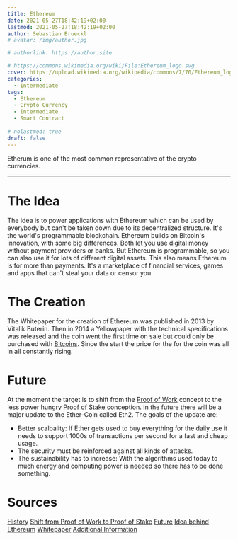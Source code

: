 ```yaml
---
title: Ethereum
date: 2021-05-27T18:42:19+02:00
lastmod: 2021-05-27T18:42:19+02:00
author: Sebastian Brueckl
# avatar: /img/author.jpg

# authorlink: https://author.site

# https://commons.wikimedia.org/wiki/File:Ethereum_logo.svg
cover: https://upload.wikimedia.org/wikipedia/commons/7/70/Ethereum_logo.svg
categories:
  - Intermediate
tags:
  - Ethereum
  - Crypto Currency
  - Intermediate
  - Smart Contract
 
# nolastmod: true
draft: false
---
```


Etherum is one of the most common representative of the crypto currencies.

<!--more-->
------------
# The Idea

The idea is to power applications with Ethereum which can be used by everybody but can't be taken down due to its decentralized structure.
It's the world's programmable blockchain.
Ethereum builds on Bitcoin's innovation, with some big differences.
Both let you use digital money without payment providers or banks. But Ethereum is programmable, so you can also use it for lots of different digital assets.
This also means Ethereum is for more than payments. It's a marketplace of financial services, games and apps that can't steal your data or censor you.


# The Creation

The Whitepaper for the creation of Ethereum was published in 2013 by Vitalik Buterin. 
Then in 2014 a Yellowpaper with the technical specifications was released and the coin went the first time on sale but could only be purchased with [Bitcoins](/science-communication-btc/posts/bitcoin).
Since the start the price for the for the coin was all in all constantly rising.


# Future 

At the moment the target is to shift from the [Proof of Work](/science-communication-btc/posts/proof_of_work) concept to the less power hungry [Proof of Stake](/science-communication-btc/posts/proof_of_stake) conception.
In the future there will be a major update to the Ether-Coin called Eth2. The goals of the update are:
- Better scalbality: If Ether gets used to buy everything for the daily use it needs to support 1000s of transactions per second for a fast and cheap usage.
- The security must be reinforced against all kinds of attacks.
- The sustainability has to increase: With the algorithms used today to much energy and computing power is needed so there has to be done something.

# Sources

[History](https://ethereum.org/en/history/)
[Shift from Proof of Work to Proof of Stake](https://ethereum.org/en/developers/docs/consensus-mechanisms/pos/)
[Future](https://ethereum.org/en/eth2/)
[Idea behind Ethereum](https://ethereum.org/en/what-is-ethereum/)
[Whitepaper](https://ethereum.org/en/whitepaper/)
[Additional Information](https://ethereum.org/)
